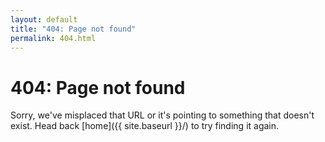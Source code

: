 ```yaml
---
layout: default
title: "404: Page not found"
permalink: 404.html
---
```

# 404: Page not found

Sorry, we've misplaced that URL or it's pointing to something that doesn't exist.
Head back [home]({{ site.baseurl }}/) to try finding it again.
